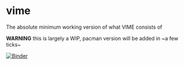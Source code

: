 # vime
The absolute minimum working version of what VIME consists of

__WARNING__ this is largely a WIP, pacman version will be added in ~a few ticks~

[![Binder](http://mybinder.org/badge.svg)](http://mybinder.org:/repo/justheuristic/vime)

